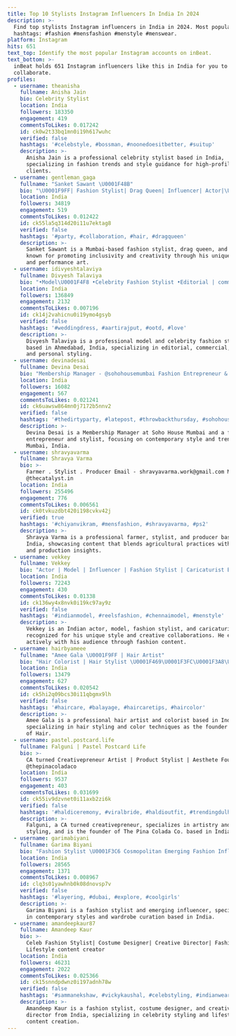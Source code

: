 ```yaml
---
title: Top 10 Stylists Instagram Influencers In India In 2024
description: >-
  Find top stylists Instagram influencers in India in 2024. Most popular
  hashtags: #fashion #mensfashion #menstyle #menswear.
platform: Instagram
hits: 651
text_top: Identify the most popular Instagram accounts on inBeat.
text_bottom: >-
  inBeat holds 651 Instagram influencers like this in India for you to
  collaborate.
profiles:
  - username: theanisha
    fullname: Anisha Jain
    bio: Celebrity Stylist
    location: India
    followers: 183350
    engagement: 419
    commentsToLikes: 0.017242
    id: ck0w2t33bq1mn0i19h617wuhc
    verified: false
    hashtags: '#celebstyle, #bossman, #noonedoesitbetter, #suitup'
    description: >-
      Anisha Jain is a professional celebrity stylist based in India,
      specializing in fashion trends and style guidance for high-profile
      clients.
  - username: gentleman_gaga
    fullname: "Sanket Sawant \U0001F48B"
    bio: "\U0001F9FF| Fashion Stylist| Drag Queen| Influencer| Actor|\U0001F9FF \U0001F4CDMumbai, Bandra\U0001F4CD ~Spread more love and less legs ❣"
    location: India
    followers: 34819
    engagement: 519
    commentsToLikes: 0.012422
    id: ck55la5q314d20i11u7ektag8
    verified: false
    hashtags: '#party, #collaboration, #hair, #dragqueen'
    description: >-
      Sanket Sawant is a Mumbai-based fashion stylist, drag queen, and actor,
      known for promoting inclusivity and creativity through his unique style
      and performance art.
  - username: idivyeshtalaviya
    fullname: Divyesh Talaviya
    bio: "•Model\U0001F4F8 •Celebrity Fashion Stylist •Editorial | commercial •Wedding | product | personal stylist #styledbydivyesh\U0001F4AB @styledbydivyesh \U0001F4CDAhmedabad \U0001F1EE\U0001F1F3"
    location: India
    followers: 136849
    engagement: 2132
    commentsToLikes: 0.007196
    id: ck14j2vahicnu0i19ymo4gsyb
    verified: false
    hashtags: '#weddingdress, #aartirajput, #ootd, #love'
    description: >-
      Divyesh Talaviya is a professional model and celebrity fashion stylist
      based in Ahmedabad, India, specializing in editorial, commercial, wedding,
      and personal styling.
  - username: devinadesai
    fullname: Devina Desai
    bio: "Membership Manager - @sohohousemumbai Fashion Entrepreneur & Stylist - @deedee.fashion \U0001F4CD: Mumbai, India \U0001F4E7: devinadesai7@gmail.com"
    location: India
    followers: 16082
    engagement: 567
    commentsToLikes: 0.021241
    id: ck6uawsw864mn0j7172b5nnv2
    verified: false
    hashtags: '#thedirtyparty, #latepost, #throwbackthursday, #sohohousemumbai'
    description: >-
      Devina Desai is a Membership Manager at Soho House Mumbai and a fashion
      entrepreneur and stylist, focusing on contemporary style and trends from
      Mumbai, India.
  - username: shravyavarma
    fullname: Shravya Varma
    bio: >-
      Farmer . Stylist . Producer Email - shravyavarma.work@gmail.com Managed by
      @thecatalyst.in
    location: India
    followers: 255496
    engagement: 776
    commentsToLikes: 0.006561
    id: ck0tvkuzdbt420i198cvkv42j
    verified: true
    hashtags: '#chiyanvikram, #mensfashion, #shravyavarma, #ps2'
    description: >-
      Shravya Varma is a professional farmer, stylist, and producer based in
      India, showcasing content that blends agricultural practices with fashion
      and production insights.
  - username: vekkey
    fullname: Vekkey
    bio: "Actor | Model | Influencer | Fashion Stylist | Caricaturist Bearded Icon of TN Collab\U0001F4E5teamvekkey@gmail.com Galaxy Creator @samsungindia"
    location: India
    followers: 72243
    engagement: 430
    commentsToLikes: 0.01338
    id: ck136wy4x8nvk0i19kc97ay9z
    verified: false
    hashtags: '#indianmodel, #reelsfashion, #chennaimodel, #menstyle'
    description: >-
      Vekkey is an Indian actor, model, fashion stylist, and caricaturist,
      recognized for his unique style and creative collaborations. He engages
      actively with his audience through fashion content.
  - username: hairbyameee
    fullname: "Amee Gala \U0001F9FF | Hair Artist"
    bio: "Hair Colorist | Hair Stylist \U0001F469\U0001F3FC‍\U0001F3A8\U0001F3A8 Founder / Creative Director @houseofhair.official"
    location: India
    followers: 13479
    engagement: 627
    commentsToLikes: 0.020542
    id: ck5hi2q09bcs30i11qbgmx9lh
    verified: false
    hashtags: '#haircare, #balayage, #haircaretips, #haircolor'
    description: >-
      Amee Gala is a professional hair artist and colorist based in India,
      specializing in hair styling and color techniques as the founder of House
      of Hair.
  - username: pastel.postcard.life
    fullname: Falguni | Pastel Postcard Life
    bio: >-
      CA turned Creativepreneur Artist | Product Stylist | Aesthete Founder :
      @thepinacoladaco
    location: India
    followers: 9537
    engagement: 403
    commentsToLikes: 0.031699
    id: ck55iv9dzvnet0i11axb2zi6k
    verified: false
    hashtags: '#haldiceremony, #viralbride, #haldioutfit, #trendingdulhaniya'
    description: >-
      Falguni, a CA turned creativepreneur, specializes in artistry and product
      styling, and is the founder of The Pina Colada Co. based in India.
  - username: garimabiyani
    fullname: Garima Biyani
    bio: "Fashion Stylist \U0001F3C6 Cosmopolitan Emerging Fashion Influencer 23-24 Shop my closet @carvestylee"
    location: India
    followers: 28565
    engagement: 1371
    commentsToLikes: 0.008967
    id: clq3s01yawhnb0k08dnovsp7v
    verified: false
    hashtags: '#layering, #dubai, #explore, #coolgirls'
    description: >-
      Garima Biyani is a fashion stylist and emerging influencer, specializing
      in contemporary styles and wardrobe curation based in India.
  - username: amandeepkaur87
    fullname: Amandeep Kaur
    bio: >-
      Celeb Fashion Stylist| Costume Designer| Creative Director| Fashion &
      Lifestyle content creator
    location: India
    followers: 46231
    engagement: 2022
    commentsToLikes: 0.025366
    id: ck15snndpdwnz0i197adnh78w
    verified: false
    hashtags: '#sammanekshaw, #vickykaushal, #celebstyling, #indianwear'
    description: >-
      Amandeep Kaur is a fashion stylist, costume designer, and creative
      director from India, specializing in celebrity styling and lifestyle
      content creation.
---
```


